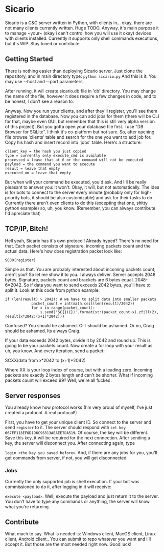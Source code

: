 # Sicario

Sicario is a C&C server written in Python, with clients in... okay, there are not many clients currently written. Huge TODO. Anyway,
it's main purpose it to manage ~your~ (okay i can't control how you will use it okay) devices with clients installed. Currently it supports
only shell commands executions, but it's WIP. Stay tuned or contribute

## Getting Started 

There is nothing easier than deploying Sicario server. Just clone the repository, and in main directory type:
`python sicario.py`
And this is it. You may use --host and --port parameters. 

After running, it will create sicario.db file in 'db' directory. You may change the name of the file, however it does require a 
few changes in code, and to be honest, I don't see a reason to. 

Anyway. Now you run your clients, and after they'll register, you'll see them registered in the database. Now you can add jobs for them
(there will be CLI for that, maybe even GUI, but remember that this is still very alpha version of this project). But you gotta open 
your database file first. I use "DB Browser for SQLite". I think it's co-platform but not sure. So, after opening file browse
'clients' table and search for the one you want to add job for. Copy his hash and insert record into 'jobs' table. Here's a structure:

```
client_key = the hash you just copied
type = currently only execute_cmd is available 
processed = leave that at 0 or the command will not be executed
payload = the command you want to execute
result = leave that empty
executed_on = leave that empty
```

But when will your command be executed, you'd ask. And I'll be really pleasant to answer you: it won't. Okay, it will, but not
automatically. The idea is for bots to connect to the server every minute (probably only for high-priority bots, it should be also customizable) and ask for their tasks to do. Currently there aren't even clients to do this (excepting that one, shitty python example) so, 
uh, you know. (Remember, you can always contribute. I'd apreciate that)

## TCP/IP, Bitch!

Hell yeah, Sicario has it's own protocol! Already hyped? There's no need for that. Each packet consists of signature, incoming packets count
and the actual data. Here's how does registration packet look like:

`SC00(register)`

Simple as that. You are probably interested about incoming packets count, aren't you? So let me show it to you. I always deliver. 
Server accepts 2048 bytes. Signature, packets count and brackets are 6 bytes equal. 2048-6=2042. So if data you want to send 
exceeds 2042 bytes, you'll have to split it. Look at this code from python example:

```
if (len(result) > 2042): # we have to split data into smaller packets
			packet_count = int(math.ceil(len(result)/2042))
			for x in range(packet_count):
				s.send('SC{}({})'.format(str(packet_count-x).zfill(2), result[x*2042:(x+1)*2042]))
```

Confused? You should be ashamed. Or I should be ashamed. Or no, Craig should be ashamed. Its always Craig.

If your data exceeds 2042 bytes, divide it by 2042 and round up. This is going to be your packets count. 
Now create a for loop with your result as uh, you know. And every iteration, send a packet: 

SCXX(data from x*2042 to (x+1)*2042) 

Where XX is your loop index of course, but with a leading zero. Incoming packets are exactly 2 bytes length and can't be shorter.
What if incoming packets count will exceed 99? 
Well, we're all fucked.

## Server responses 

You already know how protocol works (I'm very proud of myself, I've just created a protocol. A real protocol!)

First, you have to get your unique client ID. So connect to the server and send `register` to it. 
The server should respond with `set key 667FF118EF6D196C96313AEAEE7DA519`. Of course, the key will be different. 
Save this key, it will be required for the next connection. After sending a key, the server will disconnect you. After connecting again, type

`login <the key you saved before>`. And, if there are any jobs for you, you'll get commands from server, if not, you will get disconnected

### Jobs 

Currently the only supported job is shell execution. If your bot was commissioned to do it, after logging in it will receive:

`execute <payload>`. Well, execute the payload and just return it to the server. You don't have to type any commands or anything, 
the server will know what you're returning.  

## Contribute 

What much to say. What is needed is: Windows client, MacOS client, Linux client, Android client.. You can submit to repo whatever you want 
and i'll accept it. But those are the most needed right now. Good luck!
